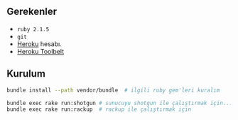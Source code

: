 ## Gerekenler

* `ruby 2.1.5`
* `git`
* [Heroku][heroku] hesabı.
* [Heroku Toolbelt][toolbelt]

## Kurulum

```bash
bundle install --path vendor/bundle  # ilgili ruby gem'leri kuralım

bundle exec rake run:shotgun # sunucuyu shotgun ile çalıştırmak için... ya da
bundle exec rake run:rackup  # rackup ile çalıştırmak için
```


[heroku]:       http://heroku.com
[toolbelt]:     https://toolbelt.heroku.com/